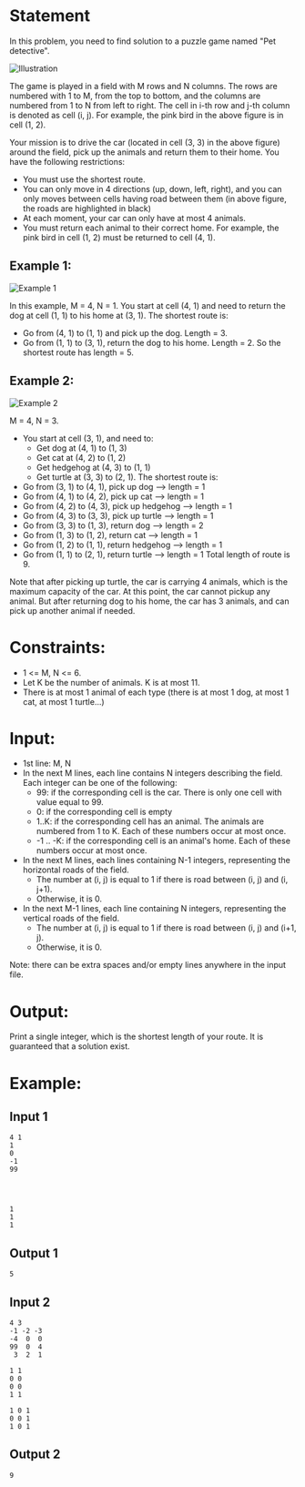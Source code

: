# Statement

In this problem, you need to find solution to a puzzle game named "Pet detective".

![Illustration](./Pet_Detective_screen.jpg)

The game is played in a field with M rows and N columns. The rows are numbered with 1 to M, from the top to bottom, and the columns are numbered from 1 to N from left to right. The cell in i-th row and j-th column is denoted as cell (i, j). For example, the pink bird in the above figure is in cell (1, 2).

Your mission is to drive the car (located in cell (3, 3) in the above figure) around the field, pick up the animals and return them to their home. You have the following restrictions:
- You must use the shortest route.
- You can only move in 4 directions (up, down, left, right), and you can only moves between cells having road between them (in above figure, the roads are highlighted in black)
- At each moment, your car can only have at most 4 animals.
- You must return each animal to their correct home. For example, the pink bird in cell (1, 2) must be returned to cell (4, 1).

## Example 1:

![Example 1](./IMG_1582.PNG)

In this example, M = 4, N = 1. You start at cell (4, 1) and need to return the dog at cell (1, 1) to his home at (3, 1). The shortest route is:
- Go from (4, 1) to (1, 1) and pick up the dog. Length = 3.
- Go from (1, 1) to (3, 1), return the dog to his home. Length = 2.
So the shortest route has length = 5.

## Example 2:

![Example 2](./IMG_1589.PNG)

M = 4, N = 3.
- You start at cell (3, 1), and need to:
  - Get dog at (4, 1) to (1, 3)
  - Get cat at (4, 2) to (1, 2)
  - Get hedgehog at (4, 3) to (1, 1)
  - Get turtle at (3, 3) to (2, 1).
The shortest route is:
- Go from (3, 1) to (4, 1), pick up dog --> length = 1
- Go from (4, 1) to (4, 2), pick up cat --> length = 1
- Go from (4, 2) to (4, 3), pick up hedgehog --> length = 1
- Go from (4, 3) to (3, 3), pick up turtle --> length = 1
- Go from (3, 3) to (1, 3), return dog --> length = 2
- Go from (1, 3) to (1, 2), return cat --> length = 1
- Go from (1, 2) to (1, 1), return hedgehog --> length = 1
- Go from (1, 1) to (2, 1), return turtle --> length = 1
Total length of route is 9.

Note that after picking up turtle, the car is carrying 4 animals, which is the maximum capacity of the car. At this point, the car cannot pickup any animal. But after returning dog to his home, the car has 3 animals, and can pick up another animal if needed.

# Constraints:
- 1 <= M, N <= 6.
- Let K be the number of animals. K is at most 11.
- There is at most 1 animal of each type (there is at most 1 dog, at most 1 cat, at most 1 turtle...)

# Input:
- 1st line: M, N
- In the next M lines, each line contains N integers describing the field. Each integer can be one of the following:
  - 99: if the corresponding cell is the car. There is only one cell with value equal to 99.
  - 0: if the corresponding cell is empty
  - 1..K: if the corresponding cell has an animal. The animals are numbered from 1 to K. Each of these numbers occur at most once.
  - -1 .. -K: if the corresponding cell is an animal's home. Each of these numbers occur at most once.
- In the next M lines, each lines containing N-1 integers, representing the horizontal roads of the field.
  - The number at (i, j) is equal to 1 if there is road between (i, j) and (i, j+1).
  - Otherwise, it is 0.
- In the next M-1 lines, each line containing N integers, representing the vertical roads of the field.
  - The number at (i, j) is equal to 1 if there is road between (i, j) and (i+1, j).
  - Otherwise, it is 0.

Note: there can be extra spaces and/or empty lines anywhere in the input file.

# Output:
Print a single integer, which is the shortest length of your route. It is guaranteed that a solution exist.

# Example:
## Input 1
```
4 1
1
0
-1
99




1
1
1
```
## Output 1
```
5
```

## Input 2
```
4 3
-1 -2 -3
-4  0  0
99  0  4
 3  2  1

1 1
0 0
0 0
1 1

1 0 1
0 0 1
1 0 1
```

## Output 2
```
9
```
